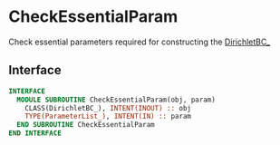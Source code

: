 # CheckEssentialParam

Check essential parameters required for constructing the [DirichletBC_](DirichletBC_.md)

## Interface

```fortran
INTERFACE
  MODULE SUBROUTINE CheckEssentialParam(obj, param)
    CLASS(DirichletBC_), INTENT(INOUT) :: obj
    TYPE(ParameterList_), INTENT(IN) :: param
  END SUBROUTINE CheckEssentialParam
END INTERFACE
```


